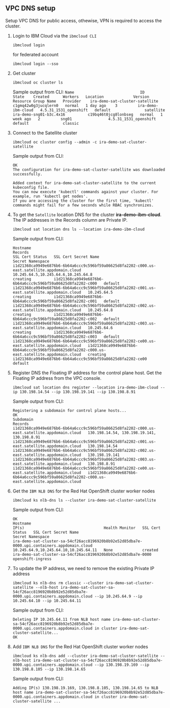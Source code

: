 ## VPC DNS setup

Setup VPC DNS for public access, othewise, VPN is required to access the cluster.

1. Login to IBM Cloud via the `ibmcloud CLI`

    ```shell
    ibmcloud login
    ``` 

    for federated account 

    ```shell
    ibmcloud login --sso
    ``` 

2. Get cluster

    ```
    ibmcloud oc cluster ls
    ```

    Sample output from CLI:
        ```
        Name                             ID                     State    Created      Workers   Location             Version                 Resource Group Name   Provider   
        ira-demo-sat-cluster-satellite   c1gmq42w0g3jucqlern0   normal   1 day ago    3         ira-demo-ibm-cloud   4.5.31_1531_openshift   default               satellite   
        ira-demo-sng01-b3c.4x16          c19bq46t0jcg8lonbseg   normal   1 week ago   2         sng01                4.5.31_1531_openshift   default               classic  
        ```

3. Connect to the Satellite cluster

    ```
    ibmcloud oc cluster config --admin -c ira-demo-sat-cluster-satellite
    ```
    Sample output from CLI:
    ```
    OK
    The configuration for ira-demo-sat-cluster-satellite was downloaded successfully.

    Added context for ira-demo-sat-cluster-satellite to the current kubeconfig file.
    You can now execute 'kubectl' commands against your cluster. For example, run 'kubectl get nodes'.
    If you are accessing the cluster for the first time, 'kubectl' commands might fail for a few seconds while RBAC synchronizes.

    ```

4. To get the `Satellite` location DNS for the cluster **ira-demo-ibm-cloud**. The IP addresses in the Records column are Private IP.

    ```
    ibmcloud sat location dns ls --location ira-demo-ibm-cloud
    ```

    Sample output from CLI:
    ```
    Hostname                                                                                        Records                                                                                         SSL Cert Status   SSL Cert Secret Name                                          Secret Namespace
    i1d21368ca9949e6876b6-6b64a6ccc9c596bf59a86625d8fa2202-c000.us-east.satellite.appdomain.cloud   10.245.64.5,10.245.64.6,10.245.64.8                                                             creating          i1d21368ca9949e6876b6-6b64a6ccc9c596bf59a86625d8fa2202-c000   default
    i1d21368ca9949e6876b6-6b64a6ccc9c596bf59a86625d8fa2202-c001.us-east.satellite.appdomain.cloud   10.245.64.5                                                                                     creating          i1d21368ca9949e6876b6-6b64a6ccc9c596bf59a86625d8fa2202-c001   default
    i1d21368ca9949e6876b6-6b64a6ccc9c596bf59a86625d8fa2202-c002.us-east.satellite.appdomain.cloud   10.245.64.8                                                                                     creating          i1d21368ca9949e6876b6-6b64a6ccc9c596bf59a86625d8fa2202-c002   default
    i1d21368ca9949e6876b6-6b64a6ccc9c596bf59a86625d8fa2202-c003.us-east.satellite.appdomain.cloud   10.245.64.6                                                                                     creating          i1d21368ca9949e6876b6-6b64a6ccc9c596bf59a86625d8fa2202-c003   default
    i1d21368ca9949e6876b6-6b64a6ccc9c596bf59a86625d8fa2202-ce00.us-east.satellite.appdomain.cloud   i1d21368ca9949e6876b6-6b64a6ccc9c596bf59a86625d8fa2202-c000.us-east.satellite.appdomain.cloud   creating          i1d21368ca9949e6876b6-6b64a6ccc9c596bf59a86625d8fa2202-ce00   default

    ```

5. Register DNS the Floating IP address for the control plane host.  Get the Floating IP address from the VPC console.

    ```
    ibmcloud sat location dns register --location ira-demo-ibm-cloud --ip 130.198.14.54 --ip 130.198.19.141 --ip 130.198.8.91
    ```

    Sample output from CLI:
    ```
    Registering a subdomain for control plane hosts...
    OK
    Subdomain                                                                                       Records
    i1d21368ca9949e6876b6-6b64a6ccc9c596bf59a86625d8fa2202-c000.us-east.satellite.appdomain.cloud   130.198.14.54, 130.198.19.141, 130.198.8.91
    i1d21368ca9949e6876b6-6b64a6ccc9c596bf59a86625d8fa2202-c001.us-east.satellite.appdomain.cloud   130.198.14.54
    i1d21368ca9949e6876b6-6b64a6ccc9c596bf59a86625d8fa2202-c002.us-east.satellite.appdomain.cloud   130.198.19.141
    i1d21368ca9949e6876b6-6b64a6ccc9c596bf59a86625d8fa2202-c003.us-east.satellite.appdomain.cloud   130.198.8.91
    i1d21368ca9949e6876b6-6b64a6ccc9c596bf59a86625d8fa2202-ce00.us-east.satellite.appdomain.cloud   i1d21368ca9949e6876b6-6b64a6ccc9c596bf59a86625d8fa2202-c000.us-east.satellite.appdomain.cloud
    ```

6. Get the `IBM NLB DNS` for the Red Hat OpenShift cluster worker nodes

    ```
    ibmcloud ks nlb-dns ls --cluster ira-demo-sat-cluster-satellite
    ```

    Sample output from CLI:
    ```
    OK
    Hostname                                                                                       IP(s)                                   Health Monitor   SSL Cert Status   SSL Cert Secret Name                                            Secret Namespace
    ira-demo-sat-cluster-sa-54cf26acc8196920b8b92e52d85dba7e-0000.upi.containers.appdomain.cloud   10.245.64.9,10.245.64.10,10.245.64.11   None             created           ira-demo-sat-cluster-sa-54cf26acc8196920b8b92e52d85dba7e-0000   openshift-ingress
    ```

7. To update the IP address, we need to remove the existing Private IP address

    ```
    ibmcloud ks nlb-dns rm classic --cluster ira-demo-sat-cluster-satellite --nlb-host ira-demo-sat-cluster-sa-54cf26acc8196920b8b92e52d85dba7e-0000.upi.containers.appdomain.cloud --ip 10.245.64.9 --ip 10.245.64.10 --ip 10.245.64.11
    ```

    Sample output from CLI:
    ```
    Deleting IP 10.245.64.11 from NLB host name ira-demo-sat-cluster-sa-54cf26acc8196920b8b92e52d85dba7e-0000.upi.containers.appdomain.cloud in cluster ira-demo-sat-cluster-satellite...
    OK
    ```

6. Add `IBM NLB DNS` for the Red Hat OpenShift cluster worker nodes

    ```
    ibmcloud ks nlb-dns add --cluster ira-demo-sat-cluster-satellite --nlb-host ira-demo-sat-cluster-sa-54cf26acc8196920b8b92e52d85dba7e-0000.upi.containers.appdomain.cloud --ip 130.198.19.169 --ip 130.198.8.105 --ip 130.198.14.65
    ```

    Sample output from CLI:
    ```
    Adding IP(s) 130.198.19.169, 130.198.8.105, 130.198.14.65 to NLB host name ira-demo-sat-cluster-sa-54cf26acc8196920b8b92e52d85dba7e-0000.upi.containers.appdomain.cloud in cluster ira-demo-sat-cluster-satellite ...
    ```




